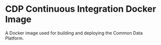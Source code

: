 CDP Continuous Integration Docker Image
=======================================

A Docker image used for building and deploying the Common Data Platform.
